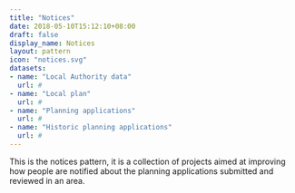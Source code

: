 ```yaml
---
title: "Notices"
date: 2018-05-10T15:12:10+08:00
draft: false
display_name: Notices
layout: pattern
icon: "notices.svg"
datasets:
- name: "Local Authority data"
  url: #
- name: "Local plan"
  url: #
- name: "Planning applications"
  url: #
- name: "Historic planning applications"
  url: #
---
```


This is the notices pattern, it is a collection of projects aimed at improving how people are notified about the planning applications submitted and reviewed in an area.
